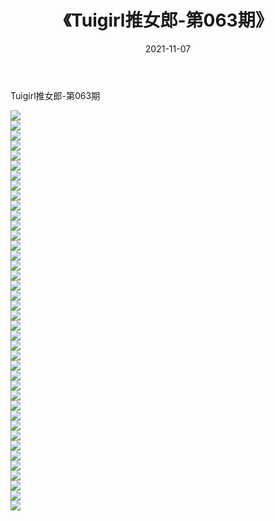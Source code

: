 ﻿---
layout: post
title:  《Tuigirl推女郎-第063期》
date:   2021-11-07
img: http://imgx.orgx.ga/漏D/网络美图/2021/Tuigirl推女郎-第063期/000.jpg
categories: [美女, 清纯, 唯美]
---

Tuigirl推女郎-第063期

  ![](http://imgx.orgx.ga/漏D/网络美图/2021/Tuigirl推女郎-第063期/001.jpg) <br> ![](http://imgx.orgx.ga/漏D/网络美图/2021/Tuigirl推女郎-第063期/002.jpg) <br> ![](http://imgx.orgx.ga/漏D/网络美图/2021/Tuigirl推女郎-第063期/003.jpg) <br> ![](http://imgx.orgx.ga/漏D/网络美图/2021/Tuigirl推女郎-第063期/004.jpg) <br> ![](http://imgx.orgx.ga/漏D/网络美图/2021/Tuigirl推女郎-第063期/005.jpg) <br> ![](http://imgx.orgx.ga/漏D/网络美图/2021/Tuigirl推女郎-第063期/006.jpg) <br> ![](http://imgx.orgx.ga/漏D/网络美图/2021/Tuigirl推女郎-第063期/007.jpg) <br> ![](http://imgx.orgx.ga/漏D/网络美图/2021/Tuigirl推女郎-第063期/008.jpg) <br> ![](http://imgx.orgx.ga/漏D/网络美图/2021/Tuigirl推女郎-第063期/009.jpg) <br> ![](http://imgx.orgx.ga/漏D/网络美图/2021/Tuigirl推女郎-第063期/010.jpg) <br> ![](http://imgx.orgx.ga/漏D/网络美图/2021/Tuigirl推女郎-第063期/011.jpg) <br> ![](http://imgx.orgx.ga/漏D/网络美图/2021/Tuigirl推女郎-第063期/012.jpg) <br> ![](http://imgx.orgx.ga/漏D/网络美图/2021/Tuigirl推女郎-第063期/013.jpg) <br> ![](http://imgx.orgx.ga/漏D/网络美图/2021/Tuigirl推女郎-第063期/014.jpg) <br> ![](http://imgx.orgx.ga/漏D/网络美图/2021/Tuigirl推女郎-第063期/015.jpg) <br> ![](http://imgx.orgx.ga/漏D/网络美图/2021/Tuigirl推女郎-第063期/016.jpg) <br> ![](http://imgx.orgx.ga/漏D/网络美图/2021/Tuigirl推女郎-第063期/017.jpg) <br> ![](http://imgx.orgx.ga/漏D/网络美图/2021/Tuigirl推女郎-第063期/018.jpg) <br> ![](http://imgx.orgx.ga/漏D/网络美图/2021/Tuigirl推女郎-第063期/019.jpg) <br> ![](http://imgx.orgx.ga/漏D/网络美图/2021/Tuigirl推女郎-第063期/020.jpg) <br> ![](http://imgx.orgx.ga/漏D/网络美图/2021/Tuigirl推女郎-第063期/021.jpg) <br> ![](http://imgx.orgx.ga/漏D/网络美图/2021/Tuigirl推女郎-第063期/022.jpg) <br> ![](http://imgx.orgx.ga/漏D/网络美图/2021/Tuigirl推女郎-第063期/023.jpg) <br> ![](http://imgx.orgx.ga/漏D/网络美图/2021/Tuigirl推女郎-第063期/024.jpg) <br> ![](http://imgx.orgx.ga/漏D/网络美图/2021/Tuigirl推女郎-第063期/025.jpg) <br> ![](http://imgx.orgx.ga/漏D/网络美图/2021/Tuigirl推女郎-第063期/026.jpg) <br> ![](http://imgx.orgx.ga/漏D/网络美图/2021/Tuigirl推女郎-第063期/027.jpg) <br> ![](http://imgx.orgx.ga/漏D/网络美图/2021/Tuigirl推女郎-第063期/028.jpg) <br> ![](http://imgx.orgx.ga/漏D/网络美图/2021/Tuigirl推女郎-第063期/029.jpg) <br> ![](http://imgx.orgx.ga/漏D/网络美图/2021/Tuigirl推女郎-第063期/030.jpg) <br> ![](http://imgx.orgx.ga/漏D/网络美图/2021/Tuigirl推女郎-第063期/031.jpg) <br> ![](http://imgx.orgx.ga/漏D/网络美图/2021/Tuigirl推女郎-第063期/032.jpg) <br> ![](http://imgx.orgx.ga/漏D/网络美图/2021/Tuigirl推女郎-第063期/033.jpg) <br> ![](http://imgx.orgx.ga/漏D/网络美图/2021/Tuigirl推女郎-第063期/034.jpg) <br> ![](http://imgx.orgx.ga/漏D/网络美图/2021/Tuigirl推女郎-第063期/035.jpg) <br> ![](http://imgx.orgx.ga/漏D/网络美图/2021/Tuigirl推女郎-第063期/036.jpg) <br> ![](http://imgx.orgx.ga/漏D/网络美图/2021/Tuigirl推女郎-第063期/037.jpg) <br> ![](http://imgx.orgx.ga/漏D/网络美图/2021/Tuigirl推女郎-第063期/038.jpg) <br> ![](http://imgx.orgx.ga/漏D/网络美图/2021/Tuigirl推女郎-第063期/039.jpg) <br> ![](http://imgx.orgx.ga/漏D/网络美图/2021/Tuigirl推女郎-第063期/040.jpg) <br>